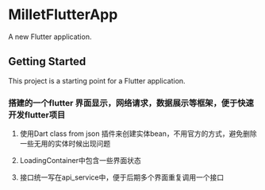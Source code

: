 # MilletFlutterApp

A new Flutter application.

## Getting Started

This project is a starting point for a Flutter application.

### 搭建的一个flutter 界面显示，网络请求，数据展示等框架，便于快速开发flutter项目

1. 使用Dart class from json 插件来创建实体bean，不用官方的方式，避免删除一些无用的实体时候出现问题

2. LoadingContainer中包含一些界面状态

3. 接口统一写在api_service中，便于后期多个界面重复调用一个接口

